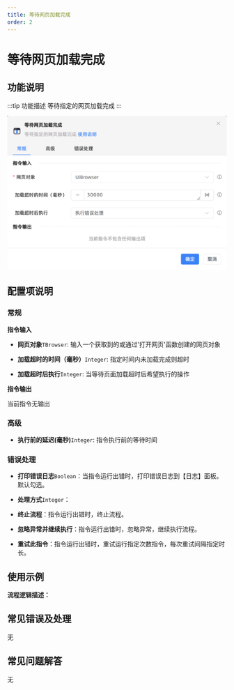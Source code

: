 ```yaml
---
title: 等待网页加载完成
order: 2
---
```


# 等待网页加载完成

## 功能说明

:::tip 功能描述
等待指定的网页加载完成
:::

![等待网页加载完成](../../../assets/等待网页加载完成_command.png)

## 配置项说明

### 常规

**指令输入**

- **网页对象**`TBrowser`: 输入一个获取到的或通过'打开网页'函数创建的网页对象

- **加载超时的时间（毫秒）**`Integer`: 指定时间内未加载完成则超时

- **加载超时后执行**`Integer`: 当等待页面加载超时后希望执行的操作


**指令输出**

当前指令无输出

### 高级

- **执行前的延迟(毫秒)**`Integer`: 指令执行前的等待时间

### 错误处理

- **打印错误日志**`Boolean`：当指令运行出错时，打印错误日志到【日志】面板。默认勾选。

- **处理方式**`Integer`：

 - **终止流程**：指令运行出错时，终止流程。

 - **忽略异常并继续执行**：指令运行出错时，忽略异常，继续执行流程。

 - **重试此指令**：指令运行出错时，重试运行指定次数指令，每次重试间隔指定时长。

## 使用示例

**流程逻辑描述：** 

## 常见错误及处理

无

## 常见问题解答

无


